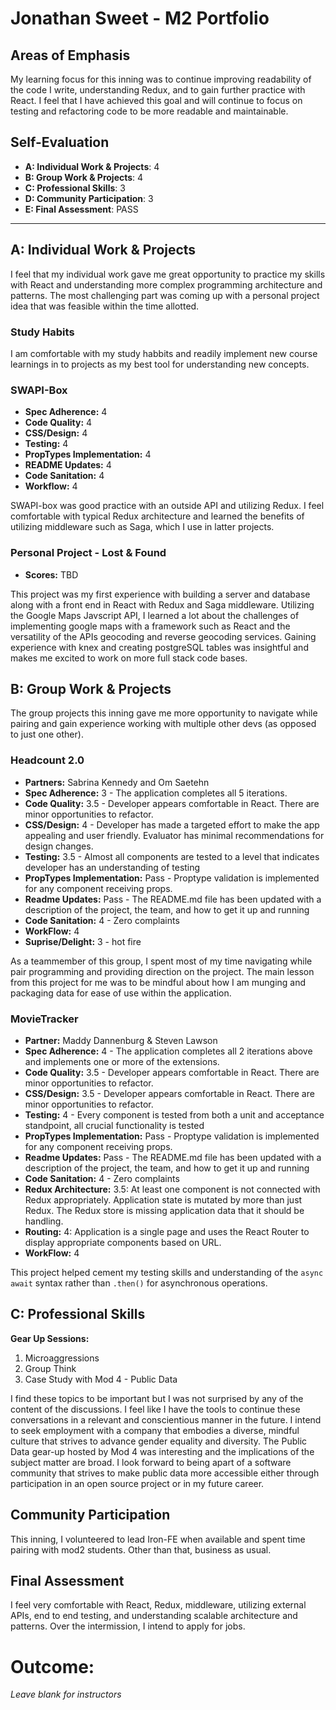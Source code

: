 # Jonathan Sweet - M2 Portfolio

## Areas of Emphasis

My learning focus for this inning was to continue improving readability of the code I write, understanding Redux, and to gain further practice with React. I feel that I have achieved this goal and will continue to focus on testing and refactoring code to be more readable and maintainable.

## Self-Evaluation

* **A: Individual Work & Projects**: 4
* **B: Group Work & Projects**: 4
* **C: Professional Skills**: 3
* **D: Community Participation**: 3
* **E: Final Assessment**: PASS

-----------------------

## A: Individual Work & Projects

I feel that my individual work gave me great opportunity to practice my skills with React and understanding more complex programming architecture and patterns. The most challenging part was coming up with a personal project idea that was feasible within the time allotted.

### Study Habits

I am comfortable with my study habbits and readily implement new course learnings in to projects as my best tool for understanding new concepts.

### SWAPI-Box
* **Spec Adherence:** 4
* **Code Quality:** 4
* **CSS/Design:** 4
* **Testing:** 4
* **PropTypes Implementation:** 4
* **README Updates:** 4
* **Code Sanitation:** 4
* **Workflow:** 4

SWAPI-box was good practice with an outside API and utilizing Redux. I feel comfortable with typical Redux architecture and learned the benefits of utilizing middleware such as Saga, which I use in latter projects.

### Personal Project - Lost & Found
* **Scores:** TBD

This project was my first experience with building a server and database along with a front end in React with Redux and Saga middleware. Utilizing the Google Maps Javscript API, I learned a lot about the challenges of implementing google maps with a framework such as React and the versatility of the APIs geocoding and reverse geocoding services. Gaining experience with knex and creating postgreSQL tables was insightful and makes me excited to work on more full stack code bases.

## B: Group Work & Projects

The group projects this inning gave me more opportunity to navigate while pairing and gain experience working with multiple other devs (as opposed to just one other).

### Headcount 2.0
* **Partners:** Sabrina Kennedy and Om Saetehn
* **Spec Adherence:** 3 - The application completes all 5 iterations.
* **Code Quality:** 3.5 - Developer appears comfortable in React. There are minor opportunities to refactor.
* **CSS/Design:** 4 - Developer has made a targeted effort to make the app appealing and user friendly. Evaluator has minimal recommendations for design changes.
* **Testing:** 3.5 - Almost all components are tested to a level that indicates developer has an understanding of testing
* **PropTypes Implementation:** Pass - Proptype validation is implemented for any component receiving props.
* **Readme Updates:** Pass - The README.md file has been updated with a description of the project, the team, and how to get it up and running
* **Code Sanitation:** 4 - Zero complaints
* **WorkFlow:** 4
* **Suprise/Delight:** 3 - hot fire

As a teammember of this group, I spent most of my time navigating while pair programming and providing direction on the project. The main lesson from this project for me was to be mindful about how I am munging and packaging data for ease of use within the application.

### MovieTracker
* **Partner:** Maddy Dannenburg & Steven Lawson
* **Spec Adherence:** 4 - The application completes all 2 iterations above and implements one or more of the extensions.
* **Code Quality:** 3.5 - Developer appears comfortable in React. There are minor opportunities to refactor.
* **CSS/Design:** 3.5 - Developer appears comfortable in React. There are minor opportunities to refactor.
* **Testing:** 4 - Every component is tested from both a unit and acceptance standpoint, all crucial functionality is tested
* **PropTypes Implementation:** Pass - Proptype validation is implemented for any component receiving props.
* **Readme Updates:** Pass - The README.md file has been updated with a description of the project, the team, and how to get it up and running
* **Code Sanitation:** 4 - Zero complaints
* **Redux Architecture:** 3.5: At least one component is not connected with Redux appropriately. Application state is mutated by more than just Redux. The Redux store is missing application data that it should be handling.
* **Routing:** 4: Application is a single page and uses the React Router to display appropriate components based on URL.
* **WorkFlow:** 4

This project helped cement my testing skills and understanding of the `async` `await` syntax rather than `.then()` for asynchronous operations.

## C: Professional Skills

**Gear Up Sessions:**
  1. Microaggressions
  2. Group Think
  3. Case Study with Mod 4 - Public Data

I find these topics to be important but I was not surprised by any of the content of the discussions. I feel like I have the tools to continue these conversations in a relevant and conscientious manner in the future. I intend to seek employment with a company that embodies a diverse, mindful culture that strives to advance gender equality and diversity. The Public Data gear-up hosted by Mod 4 was interesting and the implications of the subject matter are broad. I look forward to being apart of a software community that strives to make public data more accessible either through participation in an open source project or in my future career.

## Community Participation

This inning, I volunteered to lead Iron-FE when available and spent time pairing with mod2 students. Other than that, business as usual.

## Final Assessment

I feel very comfortable with React, Redux, middleware, utilizing external APIs, end to end testing, and understanding scalable architecture and patterns. Over the intermission, I intend to apply for jobs.

# Outcome:
_Leave blank for instructors_